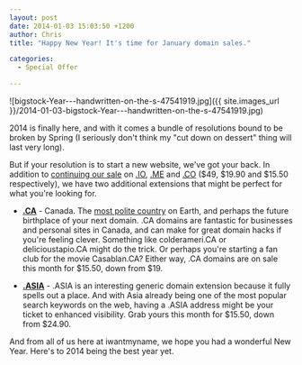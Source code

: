 ```yaml
---
layout: post
date: 2014-01-03 15:03:50 +1200
author: Chris
title: "Happy New Year! It's time for January domain sales."

categories:
  - Special Offer

---
```


![bigstock-Year---handwritten-on-the-s-47541919.jpg]({{ site.images_url }}/2014-01-03-bigstock-Year---handwritten-on-the-s-47541919.jpg)

<!-- excerpt -->

2014 is finally here, and with it comes a bundle of resolutions bound to be broken by Spring (I seriously don't think my "cut down on dessert" thing will last very long).

But if your resolution is to start a new website, we've got your back. In addition to [continuing our sale](https://iwantmyname.com/domains/special-offer) on [.IO](https://iwantmyname.com/domains/io-domain-name-registration-for-british-indian-ocean-territory), [.ME](https://iwantmyname.com/domains/me-montenegrean-domain-name-registration-for-montenegro) and [.CO](https://iwantmyname.com/domains/co-colombian-domain-name-registration-for-colombia) ($49, $19.90 and $15.50 respectively), we have two additional extensions that might be perfect for what you're looking for.

<!-- /excerpt -->

+ **[.CA](https://iwantmyname.com/domains/ca-canadian-domain-name-registration-for-canada)** - Canada. The [most polite country](http://www.canadafreepress.com/index.php/article/25958) on Earth, and perhaps the future birthplace of your next domain. .CA domains are fantastic for businesses and personal sites in Canada, and can make for great domain hacks if you're feeling clever. Something like colderameri.CA or delicioustapio.CA might do the trick. Or perhaps you're starting a fan club for the movie Casablan.CA? Either way, .CA domains are on sale this month for $15.50, down from $19.

+ **[.ASIA](https://iwantmyname.com/domains/asia-domain-name-registration-for-asia)** - .ASIA is an interesting generic domain extension because it fully spells out a place. And with Asia already being one of the most popular search keywords on the web, having a .ASIA address might be your ticket to enhanced visibility. Grab yours this month for $15.50, down from $24.90.

And from all of us here at iwantmyname, we hope you had a wonderful New Year. Here's to 2014 being the best year yet.
